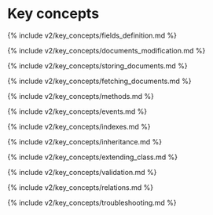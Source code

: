 # Key concepts

{% include v2/key_concepts/fields_definition.md %}

{% include v2/key_concepts/documents_modification.md %}

{% include v2/key_concepts/storing_documents.md %}

{% include v2/key_concepts/fetching_documents.md %}

{% include v2/key_concepts/methods.md %}

{% include v2/key_concepts/events.md %}

{% include v2/key_concepts/indexes.md %}

{% include v2/key_concepts/inheritance.md %}

{% include v2/key_concepts/extending_class.md %}

{% include v2/key_concepts/validation.md %}

{% include v2/key_concepts/relations.md %}

{% include v2/key_concepts/troubleshooting.md %}